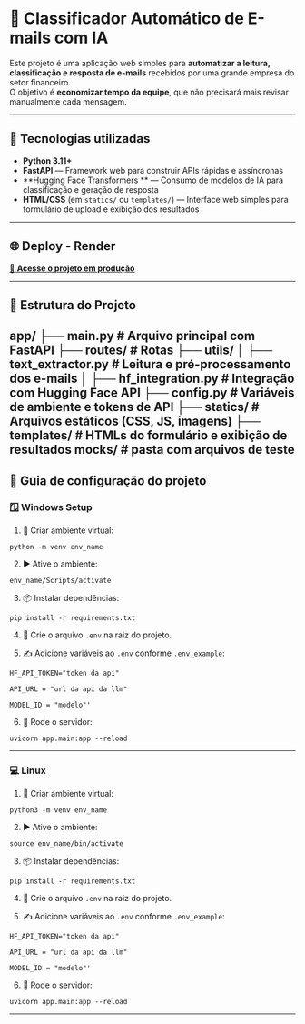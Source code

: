 # 📧 Classificador Automático de E-mails com IA

Este projeto é uma aplicação web simples para **automatizar a leitura, classificação e resposta de e-mails** recebidos por uma grande empresa do setor financeiro.  
O objetivo é **economizar tempo da equipe**, que não precisará mais revisar manualmente cada mensagem.


---

## 🧩 Tecnologias utilizadas

- **Python 3.11+**
- **FastAPI** — Framework web para construir APIs rápidas e assíncronas
- **Hugging Face Transformers ** — Consumo de modelos de IA para classificação e geração de resposta
- **HTML/CSS** (em `statics/` ou `templates/`) — Interface web simples para formulário de upload e exibição dos resultados

---

## 🌐 Deploy - Render

[🔗 **Acesse o projeto em produção**](https://seusite.com)

---

## 📂 Estrutura do Projeto

app/
├── main.py # Arquivo principal com FastAPI
├── routes/ # Rotas
├── utils/
│ ├── text_extractor.py # Leitura e pré-processamento dos e-mails
│ ├── hf_integration.py # Integração com Hugging Face API
├── config.py # Variáveis de ambiente e tokens de API
├── statics/ # Arquivos estáticos (CSS, JS, imagens)
├── templates/ # HTMLs do formulário e exibição de resultados
mocks/ # pasta com arquivos de teste 
--- 

## 🧠 Guia de configuração do projeto

### 🪟 Windows Setup

1. 🔧 Criar ambiente virtual:  

`` python -m venv env_name ``

2. ▶️ Ative o ambiente:

`` env_name/Scripts/activate ``

3. 📦 Instalar dependências: 

`` pip install -r requirements.txt ``

4. 📄 Crie o arquivo `.env` na raiz do projeto.

5. ✍️ Adicione variáveis ​​ao `.env` conforme `.env_example`:

`` HF_API_TOKEN="token da api" ``  

`` API_URL = "url da api da llm" ``  

`` MODEL_ID = "modelo"' ``  

6. 🚀 Rode o servidor:
  
`` uvicorn app.main:app --reload ``

---

### 💻 Linux

1. 🔧 Criar ambiente virtual: 
  
`` python3 -m venv env_name ``

2. ▶️ Ative o ambiente:

`` source env_name/bin/activate ``

3. 📦 Instalar dependências:

`` pip install -r requirements.txt ``

4. 📄 Crie o arquivo `.env` na raiz do projeto.

5. ✍️ Adicione variáveis ​​ao `.env` conforme `.env_example`: 

`` HF_API_TOKEN="token da api" ``  

`` API_URL = "url da api da llm" ``  

`` MODEL_ID = "modelo"' ``  

6. 🚀 Rode o servidor: 

`` uvicorn app.main:app --reload ``

---
